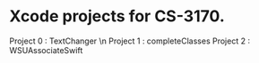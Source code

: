 # Xcode projects for CS-3170.
Project 0 : TextChanger \n
Project 1 : completeClasses
Project 2 : WSUAssociateSwift
